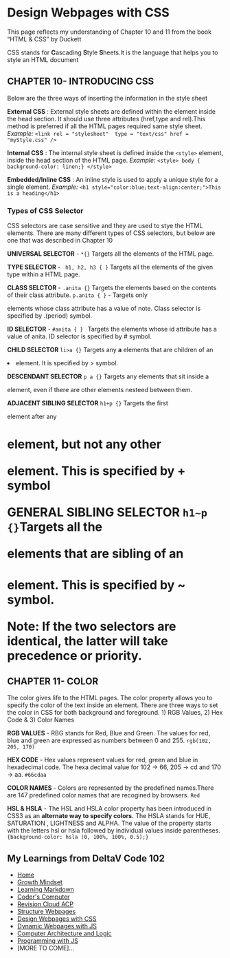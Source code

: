 # Design Webpages with CSS

This page reflects my understanding of Chapter 10 and 11 from the book “HTML & CSS” by Duckett

CSS stands for **C**ascading **S**tyle **S**heets.It is the language that helps you to style an HTML document



## CHAPTER 10- INTRODUCING CSS

Below are the three ways of inserting the information in the style sheet

**External CSS** : External style sheets are defined within the <link> element inside the head section. It should use three attributes (href,type and rel).This method is preferred if all the HTML pages required same style sheet. _Example:_ ```<link rel = "stylesheet"  type = "text/css" href = "myStyle.css" />```

**Internal CSS** : The internal style sheet is  defined inside the ``<style>`` element, inside the head section of the HTML page. _Example:_ ```<style> body { background-color: linen;} </style>```
  
**Embedded/Inline CSS** : An inline style is used to apply a unique style for a single element. _Example:_ ```<h1 style="color:blue;text-align:center;">This is a heading</h1>```

### Types of CSS Selector

CSS selectors are case sensitive and they are used to stye the HTML elements. There are many different types of CSS selectors, but below are one that was described in Chapter 10

**UNIVERSAL SELECTOR** - `*{}` Targets all the elements of the HTML page.

**TYPE SELECTOR** - ``` h1, h2, h3 { }``` Targets all the elements of the given type within a HTML page.

**CLASS SELCTOR** - ```.anita {}``` Targets the elements based on the contents of their class attribute. `p.anita { }` - Targets only <p> elements whose class attribute has a value of note. Class selector is specified by .(period) symbol.
  
**ID SELECTOR** - ``#anita { } `` Targets  the elements whose id attribute has a value of anita. ID selector is specified by # symbol.

**CHILD SELECTOR**  `li>a {}` Targets any **a** elements that are children of an <li> element. It is specified by > symbol.
  
**DESCENDANT SELECTOR** ``p a {}`` Targets any <a> elements that sit inside a <p> element, even if there are other elements nesteed between them.
  
**ADJACENT SIBLING SELECTOR** ``h1+p {}`` Targets the  first <p> element after any <h1> element, but not any other <p> element. This is specified by + symbol
  
**GENERAL SIBLING SELECTOR** ``h1~p {}``Targets all the <p> elements that are sibling of an <h1> element. This is specified by ~ symbol.
  
   **Note**: If the two selectors are identical, the latter will take precedence or priority.

## CHAPTER 11- COLOR

The color gives life to the HTML pages. The color property allows you to specify the color of the text inside an element. There are three ways to set the color in CSS for both background and foreground. 1) RGB Values, 2) Hex Code & 3) Color Names

**RGB VALUES** - RBG stands for Red, Blue and Green. The values for red, blue and green are expressed as numbers between 0 and 255. ``rgb(102, 205, 170)``

**HEX CODE** - Hex values represent values for red, green and blue in hexadecimal code. The hexa decimal value for 102 -> 66, 205 -> cd and 170 -> aa. ``#66cdaa``

**COLOR NAMES** - Colors are represented by the predefined names.There are 147 predefined color names that are recogined by browsers. ``Red``

**HSL & HSLA** - The HSL and HSLA color property has been introduced in CSS3 as an **alternate way to specify colors.** The HSLA stands for HUE, SATURATION , LIGHTNESS and ALPHA. The value of the property starts with the letters hsl or hsla followed by individual values inside parentheses.  ``{background-color: hsla (0, 100%, 100%, 0.5);}``




## My Learnings from DeltaV Code 102
- [Home](README.md)
- [Growth Mindset](GROWTH_MINDSET.md)
- [Learning Markdown](LEARNING_MARKDOWN.md)
- [Coder's Computer](CODERS_COMPUTER.md)
- [Revision Cloud ACP](REVISION_CLOUD.md)
- [Structure Webpages](STRUCTURE_WEBPAGES.md)
- [Design Webpages with CSS](DESIGN_WEBPAGES_CSS.md)
- [Dynamic Webpages with JS](DYNAMIC_WEBPAGES_JS.md)
- [Computer Architecture and Logic](COMPUTER_ARCHI_LOGIC.md)
- [Programming with JS](PROGRAMMING_WITH_JAVASCRIPT.md)
- [MORE TO COME]...
